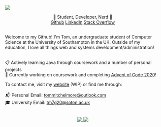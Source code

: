 

<img src="https://i.imgur.com/DbbDBzG.png">
<br>
<p align='center'>
🌟 Student, Developer, Nerd 🌟 <br>
<a href="https://github.com/tommitchelmore" target="_blank">Github</a>
<a href="https://www.linkedin.com/in/thomas-mitchelmore-3a3814175/" target="_blank">LinkedIn</a>
<a href="https://stackoverflow.com/users/8671742/tom-mitchelmore" target="_blank">Stack Overflow</a>
</p>
<br>
Welcome to my Github!  I'm Tom, an undergraduate student of Computer Science at the University of Southampton in the UK.  Outside of my education, I love all things web and systems development/administration!<br><br>

📋 Actively learning Java through coursework and a number of personal projects <br>
💬 Currently working on coursework and completing [Advent of Code 2020](https://github.com/tommitchelmore/adventofcode)!

To contact me, visit my <a href="https://tommitchelmore.com" target="_blank">website</a>  (WIP) or find me through:<br><br>
📬 Personal Email: <a href="mailto:tommitchelmore@outlook.com?subject=👋 I saw you on Github!">tommitchelmore@outlook.com</a><br>
🎓 University Email: <a href="mailto:tm7g20@southampton.ac.uk?subject=👋 I saw you on Github!">tm7g20@soton.ac.uk</a><br>
<br>

<p align="center">
  <a href="https://github.com/tommitchelmore">
    <img align="center" src='https://github-readme-stats.vercel.app/api?username=tommitchelmore&bg_color=101D2D&title_color=fff&text_color=fff&show_icons=true&icon_color=fff&hide_border=true&count_private=true&title=Github%20Stats'>
  </a>

  <a href="https://github.com/tommitchelmore">
    <img align="center" src='https://github-readme-stats.vercel.app/api/top-langs/?username=tommitchelmore&layout=compact&bg_color=101D2D&title_color=fff&text_color=fff&show_icons=true&icon_color=fff&hide_border=true&langs_count=8'>
  </a>
</p>
